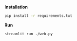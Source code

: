 **Installation**
```bash
pip install -r requirements.txt
```

**Run**
```bash
streamlit run ./web.py
```